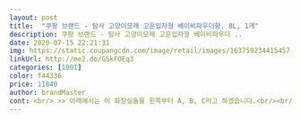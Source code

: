 ```yaml
---
layout: post 
title:  "쿠팡 브랜드 - 탐사 고양이모래 고운입자형 베이비파우더향, 8L, 1개" 
description: 쿠팡 브랜드 - 탐사 고양이모래 고운입자형 베이비파우더 ..
date: 2020-07-15 22:21:31 
img: https://static.coupangcdn.com/image/retail/images/163759234415457-e67d0f1f-fec5-4c6f-b9fd-6b8dcb79b3aa.jpg 
linkUrl: http://me2.do/GSkFOEq3 
categories: [1001] 
color: f44336 
price: 11840 
author: brandMaster 
cont: <br/> >> 아래에서는 이 화장실들을 왼쪽부터 A, B, C라고 하겠습니다.<br/><br/>(그리고 중간에 리터로봇으로 화장실을 갈아타서, 뚜껑이 없는 화장실이다 보니 냄새가 걱정됐는데 탈취효과도 매우 만족중이예요!)<br/>(기존모래는 무결점 베파향입니다.<br/> ( http//www.<br/>coupang.<br/>com/vp/products/10031220?itemId44259565 and amp;vendorItemId3069186519 ))<br/>1주일 동안 냄새에 불편함 없이 사용중이에요<br/>1주일이 지난 지금도 둘다 탐사모래가 들어가있는 세로형 화장실에서 볼일을 봅니다 그리고 기존에 쓰던 모래가 들어가있는 가로형 화장실엔 볼일을 보지 않더라구요... <br/><br/>A는 냄새가 심했는데 반해, C는 전혀 안났거든요! (화장실이 오픈형인지 폐쇄형인지에 따라 다를 수도 있지만 ;)<br/>A랑 비슷한 입자인 C만 사서 화장실 한개에 부어줬거든요.<br/><br/>B는 전혀 사용하지 않았고,<br/>C도... <br/>전체(A+B+C) 감자 맛동산 비율 중 20%도 안되게 사용했더라고요 ;<br/>가격도 저렴한데 제일 걱정되던 냄새도 잘잡아주고 양도 많고 뭉침도 잘 되고!또 냥이들이 더 좋아해서 기존 화장실에서 볼일잘보다가 이제 탐사가 들어가있는화장실만 찾는것보니 전 다음에도 탐사를 초이스 하겠네요<br/>감자가 바스라지는 것도 거의 없어서 화장실 치우고 나서 남은 모래들이 깨끗했거든요.<br/><br/>굳기도 아주 잘 굳고, 그래서 감자 모양도 이쁘고,<br/>그 이유가 왜 인지는... <br/>잘 모르겠어요.<br/><br/>그것빼면 어떤 모래보다 아이들이 볼일보는 소리만 들리지 거기서 놀고있나 할정도로 냄새를 잘 잡아주고있어서 만족해요<br/>그런데 A는 감자가 엄청 잘 부서지고, 모양도 별로 안예뻤어요.<br/><br/> 
---
```

 